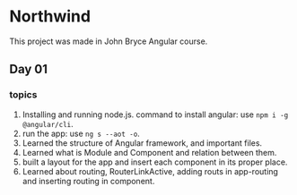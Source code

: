 # Northwind

This project was made in John Bryce Angular course.

## Day 01

### topics
01. Installing and running node.js.
command to install angular: use `npm i -g @angular/cli`.
02. run the app: use `ng s --aot -o`.
03. Learned the structure of Angular framework, and important files.
04. Learned what is Module and Component and relation between them.
05. built a layout for the app and insert each component in its proper place.
06. Learned about routing, RouterLinkActive, adding routs in app-routing and inserting routing in component.

